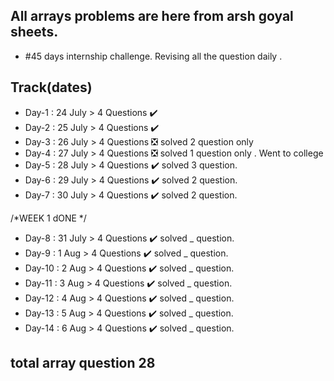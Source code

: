 ## All arrays problems are here from arsh goyal sheets. 
- #45 days internship challenge. Revising all the question daily .
## Track(dates)
- Day-1 : 24 July > 4 Questions ✔️
- Day-2 : 25 July > 4 Questions ✔️
- Day-3 : 26 July > 4 Questions ❎ solved 2 question only 
- Day-4 : 27 July > 4 Questions ❎ solved 1 question only . Went to college
- Day-5 : 28 July > 4 Questions ✔️ solved 3 question. 
- Day-6 : 29 July > 4 Questions ✔️ solved 2 question.
- Day-7 : 30 July > 4 Questions ✔️ solved 2 question.

/*WEEK 1 dONE */

- Day-8 : 31 July > 4 Questions ✔️ solved _ question.
- Day-9 :  1 Aug > 4 Questions ✔️ solved _ question.
- Day-10 : 2 Aug > 4 Questions ✔️ solved _ question.
- Day-11 : 3 Aug > 4 Questions ✔️ solved _ question.
- Day-12 : 4 Aug > 4 Questions ✔️ solved _ question.
- Day-13 : 5 Aug > 4 Questions ✔️ solved _ question.
- Day-14 : 6 Aug > 4 Questions ✔️ solved _ question.
 
## total array question 28  

